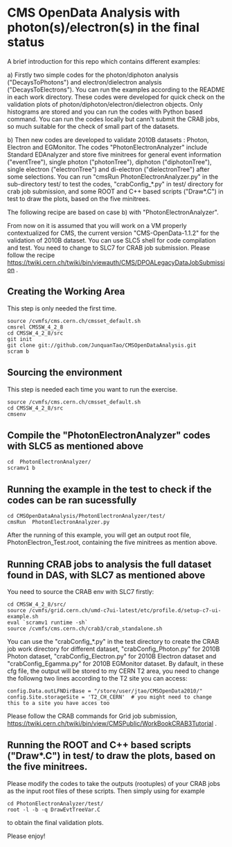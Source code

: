 # CMS OpenData Analysis with photon(s)/electron(s) in the final status

A brief introduction for this repo which contains different examples:

a) Firstly two simple codes for the photon/diphoton analysis ("DecaysToPhotons") and electron/dielectron analysis ("DecaysToElectrons"). You can run the examples according to the README in each work directory. These codes were developed for quick check on the validation plots of photon/diphoton/electron/dielectron objects. Only histograms are stored and you can run the codes with Python based command. You can run the codes locally but cann't submit the CRAB jobs, so much suitable for the check of small part of the datasets.

b) Then new codes are developed to validate 2010B datasets : Photon, Electron and EGMonitor. The codes "PhotonElectronAnalyzer" include Standard EDAnalyzer and store five minitrees for general event information ("eventTree"), single photon ("photonTree"), diphoton ("diphotonTree"), single electron ("electronTree") and di-electron ("dielectronTree") after some selections. You can run "cmsRun PhotonElectronAnalyzer.py" in the sub-directory test/ to test the codes, "crabConfig_\*.py" in test/ directory for crab job submission, and some ROOT and C++ based scripts ("Draw\*.C") in test to draw the plots, based on the five minitrees.


The following recipe are based on case b) with "PhotonElectronAnalyzer".

From now on it is assumed that you will work on a VM properly contextualized for CMS, the current version "CMS-OpenData-1.1.2" for the validation of 2010B dataset. You can use SLC5 shell for code compilation and test. You need to change to SLC7 for CRAB job submission. Please follow the recipe https://twiki.cern.ch/twiki/bin/viewauth/CMS/DPOALegacyDataJobSubmission .


## Creating the Working Area

This step is only needed the first time.

```
source /cvmfs/cms.cern.ch/cmsset_default.sh
cmsrel CMSSW_4_2_8
cd CMSSW_4_2_8/src
git init
git clone git://github.com/JunquanTao/CMSOpenDataAnalysis.git
scram b
```

## Sourcing the environment 

This step is needed each time you want to run the exercise.

```
source /cvmfs/cms.cern.ch/cmsset_default.sh
cd CMSSW_4_2_8/src
cmsenv
```

## Compile the "PhotonElectronAnalyzer" codes with SLC5 as mentioned above

```
cd  PhotonElectronAnalyzer/
scramv1 b
``` 

## Running the example in the test to check if the codes can be ran sucessfully

```
cd CMSOpenDataAnalysis/PhotonElectronAnalyzer/test/
cmsRun  PhotonElectronAnalyzer.py
```
After the running of this example, you will get an output root file, PhotonElectron_Test.root, containing the five minitrees as mention above.


## Running CRAB jobs to analysis the full dataset found in DAS, with SLC7 as mentioned above

You need to source the CRAB env with SLC7 firstly:

```
cd CMSSW_4_2_8/src/
source /cvmfs/grid.cern.ch/umd-c7ui-latest/etc/profile.d/setup-c7-ui-example.sh
eval `scramv1 runtime -sh`
source /cvmfs/cms.cern.ch/crab3/crab_standalone.sh
```

You can use the "crabConfig_\*.py" in the test directory to create the CRAB job work directory for different dataset, "crabConfig_Photon.py" for 2010B Photon dataset, "crabConfig_Electron.py" for 2010B Electron dataset and "crabConfig_Egamma.py" for 2010B EGMonitor dataset. By dafault, in these cfg file, the output will be stored to my CERN T2 area, you need to change the followng two lines according to the T2 site you can access:

```
config.Data.outLFNDirBase = "/store/user/jtao/CMSOpenData2010/"
config.Site.storageSite = 'T2_CH_CERN'  # you might need to change this to a site you have acces too
```

Please follow the CRAB commands for Grid job submission, 
https://twiki.cern.ch/twiki/bin/view/CMSPublic/WorkBookCRAB3Tutorial .


## Running the ROOT and C++ based scripts ("Draw\*.C") in test/ to draw the plots, based on the five minitrees.

Please modify the codes to take the outputs (rootuples) of your CRAB jobs as the input root files of these scripts. Then simply using for example 
```
cd PhotonElectronAnalyzer/test/
root -l -b -q DrawEvtTreeVar.C 
```
to obtain the final validation plots.



Please enjoy!
